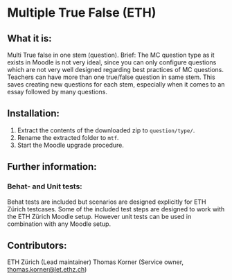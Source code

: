 # Multiple True False (ETH)

## What it is:
Multi True false in one stem (question). Brief: The MC question type as it exists in Moodle is not very ideal, since you can only configure questions which are not very well designed regarding best practices of MC questions. Teachers can have more than one true/false question in same stem. This saves creating new questions for each stem, especially when it comes to an essay followed by many questions.

## Installation:
1. Extract the contents of the downloaded zip to `question/type/`.
1. Rename the extracted folder to `mtf`.
1. Start the Moodle upgrade procedure.

## Further information:
### Behat- and Unit tests:
Behat tests are included but scenarios are designed explicitly for ETH Zürich testcases.
Some of the included test steps are designed to work with the ETH Zürich Moodle setup.
However unit tests can be used in combination with any Moodle setup.
 
## Contributors:
ETH Zürich (Lead maintainer)
Thomas Korner (Service owner, thomas.korner@let.ethz.ch)